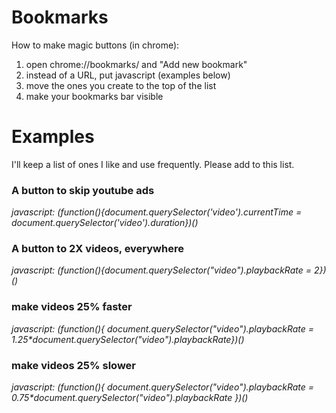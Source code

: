 # Bookmarks
How to make magic buttons (in chrome):

1. open chrome://bookmarks/ and "Add new bookmark"
2. instead of a URL, put javascript (examples below)
3. move the ones you create to the top of the list
4. make your bookmarks bar visible


# Examples
I'll keep a list of ones I like and use frequently. Please add to this list.




### A button to skip youtube ads
_javascript: (function(){document.querySelector('video').currentTime = document.querySelector('video').duration})()_

### A button to 2X videos, everywhere
_javascript: (function(){document.querySelector("video").playbackRate = 2})()_
### make videos 25% faster
_javascript: (function(){ document.querySelector("video").playbackRate = 1.25*document.querySelector("video").playbackRate})()_
### make videos 25% slower
_javascript: (function(){ document.querySelector("video").playbackRate = 0.75*document.querySelector("video").playbackRate  })()_
